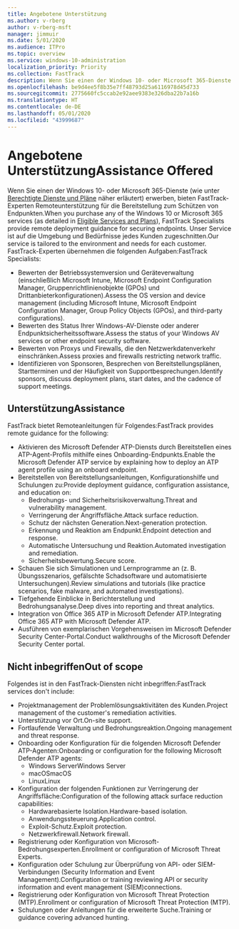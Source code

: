 ```yaml
---
title: Angebotene Unterstützung
ms.author: v-rberg
author: v-rberg-msft
manager: jimmuir
ms.date: 5/01/2020
ms.audience: ITPro
ms.topic: overview
ms.service: windows-10-administration
localization_priority: Priority
ms.collection: FastTrack
description: Wenn Sie einen der Windows 10- oder Microsoft 365-Dienste erwerben, bieten FastTrack-Experten Remoteunterstützung für die Bereitstellung zum Schützen von Endpunkten. Unser Service ist auf die Umgebung und Bedürfnisse jedes Kunden zugeschnitten.
ms.openlocfilehash: be9d4ee5f8b35e7ff48793d25a6116978d45d733
ms.sourcegitcommit: 2775660fc5ccab2e92aee9383e326dba22b7a16b
ms.translationtype: HT
ms.contentlocale: de-DE
ms.lasthandoff: 05/01/2020
ms.locfileid: "43999687"
---
```

# <a name="assistance-offered"></a><span data-ttu-id="14e93-104">Angebotene Unterstützung</span><span class="sxs-lookup"><span data-stu-id="14e93-104">Assistance Offered</span></span>  

<span data-ttu-id="14e93-105">Wenn Sie einen der Windows 10- oder Microsoft 365-Dienste (wie unter [Berechtigte Dienste und Pläne](M365-eligible-services-and-plans.md) näher erläutert) erwerben, bieten FastTrack-Experten Remoteunterstützung für die Bereitstellung zum Schützen von Endpunkten.</span><span class="sxs-lookup"><span data-stu-id="14e93-105">When you purchase any of the Windows 10 or Microsoft 365 services (as detailed in [Eligible Services and Plans](M365-eligible-services-and-plans.md)), FastTrack Specialists provide remote deployment guidance for securing endpoints.</span></span> <span data-ttu-id="14e93-106">Unser Service ist auf die Umgebung und Bedürfnisse jedes Kunden zugeschnitten.</span><span class="sxs-lookup"><span data-stu-id="14e93-106">Our service is tailored to the environment and needs for each customer.</span></span> <span data-ttu-id="14e93-107">FastTrack-Experten übernehmen die folgenden Aufgaben:</span><span class="sxs-lookup"><span data-stu-id="14e93-107">FastTrack Specialists:</span></span>
- <span data-ttu-id="14e93-108">Bewerten der Betriebssystemversion und Geräteverwaltung (einschließlich Microsoft Intune, Microsoft Endpoint Configuration Manager, Gruppenrichtlinienobjekte (GPOs) und Drittanbieterkonfigurationen).</span><span class="sxs-lookup"><span data-stu-id="14e93-108">Assess the OS version and device management (including Microsoft Intune, Microsoft Endpoint Configuration Manager, Group Policy Objects (GPOs), and third-party configurations).</span></span>
- <span data-ttu-id="14e93-109">Bewerten des Status Ihrer Windows-AV-Dienste oder anderer Endpunktsicherheitssoftware.</span><span class="sxs-lookup"><span data-stu-id="14e93-109">Assess the status of your Windows AV services or other endpoint security software.</span></span>
- <span data-ttu-id="14e93-110">Bewerten von Proxys und Firewalls, die den Netzwerkdatenverkehr einschränken.</span><span class="sxs-lookup"><span data-stu-id="14e93-110">Assess proxies and firewalls restricting network traffic.</span></span>
- <span data-ttu-id="14e93-111">Identifizieren von Sponsoren, Besprechen von Bereitstellungsplänen, Startterminen und der Häufigkeit von Supportbesprechungen.</span><span class="sxs-lookup"><span data-stu-id="14e93-111">Identify sponsors, discuss deployment plans, start dates, and the cadence of support meetings.</span></span>

## <a name="assistance"></a><span data-ttu-id="14e93-112">Unterstützung</span><span class="sxs-lookup"><span data-stu-id="14e93-112">Assistance</span></span>

<span data-ttu-id="14e93-113">FastTrack bietet Remoteanleitungen für Folgendes:</span><span class="sxs-lookup"><span data-stu-id="14e93-113">FastTrack provides remote guidance for the following:</span></span>
- <span data-ttu-id="14e93-114">Aktivieren des Microsoft Defender ATP-Diensts durch Bereitstellen eines ATP-Agent-Profils mithilfe eines Onboarding-Endpunkts.</span><span class="sxs-lookup"><span data-stu-id="14e93-114">Enable the Microsoft Defender ATP service by explaining how to deploy an ATP agent profile using an onboard endpoint.</span></span>
- <span data-ttu-id="14e93-115">Bereitstellen von Bereitstellungsanleitungen, Konfigurationshilfe und Schulungen zu:</span><span class="sxs-lookup"><span data-stu-id="14e93-115">Provide deployment guidance, configuration assistance, and education on:</span></span>
    - <span data-ttu-id="14e93-116">Bedrohungs- und Sicherheitsrisikoverwaltung.</span><span class="sxs-lookup"><span data-stu-id="14e93-116">Threat and vulnerability management.</span></span>
    - <span data-ttu-id="14e93-117">Verringerung der Angriffsfläche.</span><span class="sxs-lookup"><span data-stu-id="14e93-117">Attack surface reduction.</span></span>
    - <span data-ttu-id="14e93-118">Schutz der nächsten Generation.</span><span class="sxs-lookup"><span data-stu-id="14e93-118">Next-generation protection.</span></span>
    - <span data-ttu-id="14e93-119">Erkennung und Reaktion am Endpunkt.</span><span class="sxs-lookup"><span data-stu-id="14e93-119">Endpoint detection and response.</span></span>
    - <span data-ttu-id="14e93-120">Automatische Untersuchung und Reaktion.</span><span class="sxs-lookup"><span data-stu-id="14e93-120">Automated investigation and remediation.</span></span>
    - <span data-ttu-id="14e93-121">Sicherheitsbewertung.</span><span class="sxs-lookup"><span data-stu-id="14e93-121">Secure score.</span></span>
- <span data-ttu-id="14e93-122">Schauen Sie sich Simulationen und Lernprogramme an (z. B. Übungsszenarios, gefälschte Schadsoftware und automatisierte Untersuchungen).</span><span class="sxs-lookup"><span data-stu-id="14e93-122">Review simulations and tutorials (like practice scenarios, fake malware, and automated investigations).</span></span>
- <span data-ttu-id="14e93-123">Tiefgehende Einblicke in Berichterstellung und Bedrohungsanalyse.</span><span class="sxs-lookup"><span data-stu-id="14e93-123">Deep dives into reporting and threat analytics.</span></span>
- <span data-ttu-id="14e93-124">Integration von Office 365 ATP in Microsoft Defender ATP.</span><span class="sxs-lookup"><span data-stu-id="14e93-124">Integrating Office 365 ATP with Microsoft Defender ATP.</span></span>
- <span data-ttu-id="14e93-125">Ausführen von exemplarischen Vorgehensweisen im Microsoft Defender Security Center-Portal.</span><span class="sxs-lookup"><span data-stu-id="14e93-125">Conduct walkthroughs of the Microsoft Defender Security Center portal.</span></span>

## <a name="out-of-scope"></a><span data-ttu-id="14e93-126">Nicht inbegriffen</span><span class="sxs-lookup"><span data-stu-id="14e93-126">Out of scope</span></span>

<span data-ttu-id="14e93-127">Folgendes ist in den FastTrack-Diensten nicht inbegriffen:</span><span class="sxs-lookup"><span data-stu-id="14e93-127">FastTrack services don't include:</span></span>
- <span data-ttu-id="14e93-128">Projektmanagement der Problemlösungsaktivitäten des Kunden.</span><span class="sxs-lookup"><span data-stu-id="14e93-128">Project management of the customer's remediation activities.</span></span>
- <span data-ttu-id="14e93-129">Unterstützung vor Ort.</span><span class="sxs-lookup"><span data-stu-id="14e93-129">On-site support.</span></span>
- <span data-ttu-id="14e93-130">Fortlaufende Verwaltung und Bedrohungsreaktion.</span><span class="sxs-lookup"><span data-stu-id="14e93-130">Ongoing management and threat response.</span></span>
- <span data-ttu-id="14e93-131">Onboarding oder Konfiguration für die folgenden Microsoft Defender ATP-Agenten:</span><span class="sxs-lookup"><span data-stu-id="14e93-131">Onboarding or configuration for the following Microsoft Defender ATP agents:</span></span>
   - <span data-ttu-id="14e93-132">Windows Server</span><span class="sxs-lookup"><span data-stu-id="14e93-132">Windows Server</span></span>
   - <span data-ttu-id="14e93-133">macOS</span><span class="sxs-lookup"><span data-stu-id="14e93-133">macOS</span></span>
   - <span data-ttu-id="14e93-134">Linux</span><span class="sxs-lookup"><span data-stu-id="14e93-134">Linux</span></span>
- <span data-ttu-id="14e93-135">Konfiguration der folgenden Funktionen zur Verringerung der Angriffsfläche:</span><span class="sxs-lookup"><span data-stu-id="14e93-135">Configuration of the following attack surface reduction capabilities:</span></span>
    - <span data-ttu-id="14e93-136">Hardwarebasierte Isolation.</span><span class="sxs-lookup"><span data-stu-id="14e93-136">Hardware-based isolation.</span></span>
    - <span data-ttu-id="14e93-137">Anwendungssteuerung.</span><span class="sxs-lookup"><span data-stu-id="14e93-137">Application control.</span></span>
    - <span data-ttu-id="14e93-138">Exploit-Schutz.</span><span class="sxs-lookup"><span data-stu-id="14e93-138">Exploit protection.</span></span>
    - <span data-ttu-id="14e93-139">Netzwerkfirewall.</span><span class="sxs-lookup"><span data-stu-id="14e93-139">Network firewall.</span></span>
- <span data-ttu-id="14e93-140">Registrierung oder Konfiguration von Microsoft-Bedrohungsexperten.</span><span class="sxs-lookup"><span data-stu-id="14e93-140">Enrollment or configuration of Microsoft Threat Experts.</span></span>
- <span data-ttu-id="14e93-141">Konfiguration oder Schulung zur Überprüfung von API- oder SIEM-Verbindungen (Security Information and Event Management).</span><span class="sxs-lookup"><span data-stu-id="14e93-141">Configuration or training reviewing API or security information and event management (SIEM)connections.</span></span>
- <span data-ttu-id="14e93-142">Registrierung oder Konfiguration von Microsoft Threat Protection (MTP).</span><span class="sxs-lookup"><span data-stu-id="14e93-142">Enrollment or configuration of Microsoft Threat Protection (MTP).</span></span>
- <span data-ttu-id="14e93-143">Schulungen oder Anleitungen für die erweiterte Suche.</span><span class="sxs-lookup"><span data-stu-id="14e93-143">Training or guidance covering advanced hunting.</span></span>

